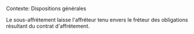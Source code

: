 Contexte: Dispositions générales

Le sous-affrètement laisse l'affréteur tenu envers le fréteur des obligations résultant du contrat d'affrètement.